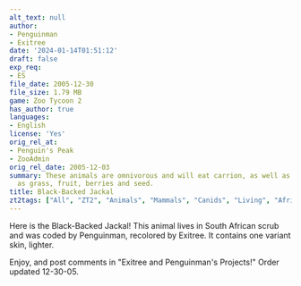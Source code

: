 ```yaml
---
alt_text: null
author:
- Penguinman
- Exitree
date: '2024-01-14T01:51:12'
draft: false
exp_req:
- ES
file_date: 2005-12-30
file_size: 1.79 MB
game: Zoo Tycoon 2
has_author: true
languages:
- English
license: 'Yes'
orig_rel_at:
- Penguin's Peak
- ZooAdmin
orig_rel_date: 2005-12-03
summary: These animals are omnivorous and will eat carrion, as well as plants such
  as grass, fruit, berries and seed.
title: Black-Backed Jackal
zt2tags: ["All", "ZT2", "Animals", "Mammals", "Canids", "Living", "African", "Endangered Species"]
---
```

Here is the Black-Backed Jackal! This animal lives in South African scrub and was coded by Penguinman, recolored by Exitree. It contains one variant skin, lighter.

Enjoy, and post comments in "Exitree and Penguinman's Projects!"
Order updated 12-30-05.
